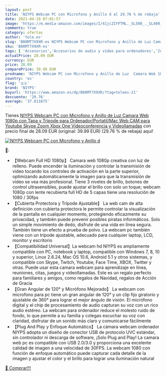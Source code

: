 ```yaml
---
layout: post
title: 'NIYPS Webcam PC con Microfono y Anillo d al 29.76 % de rebaja'
date: 2021-04-19 07:01:57
image: 'https://m.media-amazon.com/images/I/41jc2IYFTML._SL500_._SL400_.jpg'
comments: true
category: ofertas
author: 'tole.es'
slug: 'B08MT7X9XR-es NIYPS Webcam PC con Microfono y Anillo de Luz Camara Web...'
sku: 'B08MT7X9XR-es'
tags: [ 'Accesorios','Accesorios de audio y vídeo para ordenadores','Informática','Webcams y telefonía VoIP','niyps','xbox', ]
actualPrice: 28.09 EUR
currency: EUR
price: 28.09
comparePrice: 39.99 EUR
prodname: 'NIYPS Webcam PC con Microfono y Anillo de Luz  Camara Web 1080p con Tapa y Tripode para Ordenador/Portatil/Mac  Web CAM para Youtube  Skype  Zoom  Xbox One  Videoconferencia y Videollamadas'
country: 'es'
flag: '🇪🇸'
brand: 'NIYPS'
buyurl: 'https://www.amazon.es/dp/B08MT7X9XR/?tag=tolees-21'
descuento: '29.76'
average: '37.011875'
---
```


Tienes [NIYPS Webcam PC con Microfono y Anillo de Luz  Camara Web 1080p con Tapa y Tripode para Ordenador/Portatil/Mac  Web CAM para Youtube  Skype  Zoom  Xbox One  Videoconferencia y Videollamadas](https://www.amazon.es/dp/B08MT7X9XR/?tag=tolees-21) con precio final de  28.09 EUR (original: 39.99 EUR) (29.76 %  de rebaja) aqui!

[![NIYPS Webcam PC con Microfono y Anillo d](https://m.media-amazon.com/images/I/41jc2IYFTML._SL500_._SL400_.jpg)](https://www.amazon.es/dp/B08MT7X9XR/?tag=tolees-21)

🔎:

- 【Webcam Full HD 1080p】 Camara web 1080p creativa con luz de relleno. Puede encender la iluminación y controlar la transmisión de video tocando los controles de activación en la parte superior, optimizando automáticamente la imagen para que la transmisión de video se vea más profesional. Tiene 3 niveles de brillo, botones de control ultrasensibles, puede ajustar el brillo con solo un toque; webcam 1080p con lente recubierta full HD de 5 capas tiene una resolución de 1080 / 30fps
- 【Cubierta Protectora y Trípode Ajustable】 La web cam de alta definición con cubierta protectora le permite controlar la visualización de la pantalla en cualquier momento, protegiendo eficazmente su privacidad, y también puede prevenir posibles piratas informáticos. Solo un simple movimiento de dedo, disfrute de una vida en línea segura. También tiene un efecto a prueba de polvo. La webcam pc también viene con un trípode ajustable, adecuado para cualquier laptop, LCD, monitor y escritorio
- 【Compatibilidad Universal】La webcam hd NIYPS es ampliamente compatible con PC, notebook y laptop, compatible con Windows 7, 8, 10 y superior, Linux 2.6.24, Mac OS 10.6, Android 5.1 y otros sistemas, y compatible con Skype, Twitch, Youtube, Face Time, XBOX, Twitter y otras. Puede usar esta camara webcam para aprendizaje en línea, reuniones, citas, juegos y videollamadas. Este es un regalo perfecto para familiares y amigos, como regalos de Navidad, regalos de Acción de Gracia
- 【Gran Angular de 120° y Micrófono Mejorado】 La webcam con microfono para pc tiene un gran angular de 120° y un clip fijo giratorio y ajustable de 360° para lograr el mejor ángulo de visión. El micrófono digital y el chip de procesamiento de audio capturan su voz con un rico audio estéreo. La webcam para ordenador reduce el molesto ruido de fondo, lo que permite a su familia y colegas escuchar su voz con claridad, disfrutar de un sonido más claro y comunicarse fácilmente
- 【Plug And Play y Enfoque Automático】 La cámara webcam ordenador NIYPS adopta un diseño de conector USB de protocolo UVC estándar, sin controlador ni descarga de software, ¡Solo Plug and Play! La camara web pc es compatible con USB 2.0/3.0 y proporciona una excelente calidad de imagen a una velocidad de 30FPS. La webcam 1080 con función de enfoque automático puede capturar cada detalle de la imagen y ajustar el color y el brillo para lograr una iluminación natural

[🛒 Comprar!!!](https://www.amazon.es/dp/B08MT7X9XR/?tag=tolees-21)
